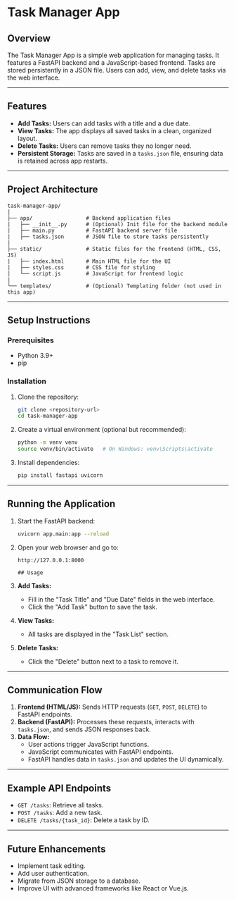 # Task Manager App

## Overview
The Task Manager App is a simple web application for managing tasks. It features a FastAPI backend and a JavaScript-based frontend. Tasks are stored persistently in a JSON file. Users can add, view, and delete tasks via the web interface.

---

## Features
- **Add Tasks:** Users can add tasks with a title and a due date.
- **View Tasks:** The app displays all saved tasks in a clean, organized layout.
- **Delete Tasks:** Users can remove tasks they no longer need.
- **Persistent Storage:** Tasks are saved in a `tasks.json` file, ensuring data is retained across app restarts.

---

## Project Architecture
```
task-manager-app/
|
├── app/                 # Backend application files
|   ├── __init__.py      # (Optional) Init file for the backend module
|   ├── main.py          # FastAPI backend server file
|   ├── tasks.json       # JSON file to store tasks persistently
|
├── static/              # Static files for the frontend (HTML, CSS, JS)
|   ├── index.html       # Main HTML file for the UI
|   ├── styles.css       # CSS file for styling
|   └── script.js        # JavaScript for frontend logic
|
└── templates/           # (Optional) Templating folder (not used in this app)
```

---

## Setup Instructions

### Prerequisites
- Python 3.9+
- pip

### Installation
1. Clone the repository:
   ```bash
   git clone <repository-url>
   cd task-manager-app
   ```
2. Create a virtual environment (optional but recommended):
   ```bash
   python -m venv venv
   source venv/bin/activate   # On Windows: venv\Scripts\activate
   ```
3. Install dependencies:
   ```bash
   pip install fastapi uvicorn
   ```

---

## Running the Application
1. Start the FastAPI backend:
   ```bash
   uvicorn app.main:app --reload
   ```
2. Open your web browser and go to:
   ```
   http://127.0.0.1:8000

   ## Usage
1. **Add Tasks:**
   - Fill in the "Task Title" and "Due Date" fields in the web interface.
   - Click the "Add Task" button to save the task.

2. **View Tasks:**
   - All tasks are displayed in the "Task List" section.

3. **Delete Tasks:**
   - Click the "Delete" button next to a task to remove it.

---

## Communication Flow
1. **Frontend (HTML/JS):** Sends HTTP requests (`GET`, `POST`, `DELETE`) to FastAPI endpoints.
2. **Backend (FastAPI):** Processes these requests, interacts with `tasks.json`, and sends JSON responses back.
3. **Data Flow:**
   - User actions trigger JavaScript functions.
   - JavaScript communicates with FastAPI endpoints.
   - FastAPI handles data in `tasks.json` and updates the UI dynamically.

---

## Example API Endpoints
- `GET /tasks`: Retrieve all tasks.
- `POST /tasks`: Add a new task.
- `DELETE /tasks/{task_id}`: Delete a task by ID.

---

## Future Enhancements
- Implement task editing.
- Add user authentication.
- Migrate from JSON storage to a database.
- Improve UI with advanced frameworks like React or Vue.js.
